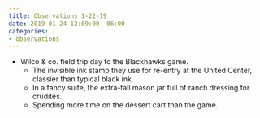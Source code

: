```yaml
---
title: Observations 1-22-19
date: 2019-01-24 12:09:00 -06:00
categories:
- observations
---
```


- Wilco & co. field trip day to the Blackhawks game.
	- The invisible ink stamp they use for re-entry at the United Center, classier than typical black ink.
	- In a fancy suite, the extra-tall mason jar full of ranch dressing for crudités.
	- Spending more time on the dessert cart than the game.